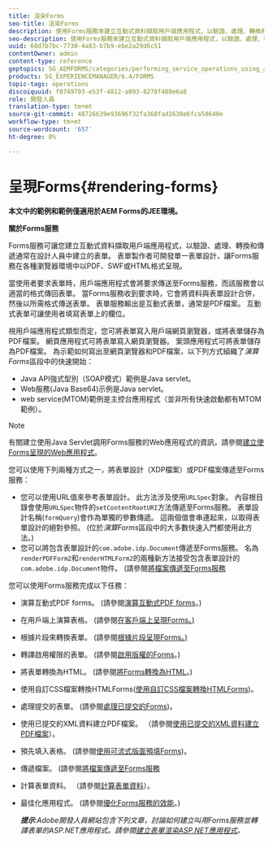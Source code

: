 ```yaml
---
title: 渲染Forms
seo-title: 渲染Forms
description: 使用Forms服務來建立互動式資料擷取用戶端應用程式，以驗證、處理、轉換和傳送通常在設計人員中建立的表單。 表單製作者可開發單一表單設計，讓Forms服務在各種瀏覽器環境中以PDF、SWF或HTML格式呈現。
seo-description: 使用Forms服務來建立互動式資料擷取用戶端應用程式，以驗證、處理、轉換和傳送通常在設計人員中建立的表單。 表單製作者可開發單一表單設計，讓Forms服務在各種瀏覽器環境中以PDF、SWF或HTML格式呈現。
uuid: 68d7b7bc-7730-4a83-b7b9-ebe2a29d6c51
contentOwner: admin
content-type: reference
geptopics: SG_AEMFORMS/categories/performing_service_operations_using_apis
products: SG_EXPERIENCEMANAGER/6.4/FORMS
topic-tags: operations
discoiquuid: f8749793-e53f-4812-a093-8278f480e6a8
role: 開發人員
translation-type: tm+mt
source-git-commit: 48726639e93696f32fa368fad2630e6fca50640e
workflow-type: tm+mt
source-wordcount: '657'
ht-degree: 0%

---
```



# 呈現Forms{#rendering-forms}

**本文中的範例和範例僅適用於AEM Forms的JEE環境。**

**關於Forms服務**

Forms服務可讓您建立互動式資料擷取用戶端應用程式，以驗證、處理、轉換和傳遞通常在設計人員中建立的表單。 表單製作者可開發單一表單設計，讓Forms服務在各種瀏覽器環境中以PDF、SWF或HTML格式呈現。

當使用者要求表單時，用戶端應用程式會將要求傳送至Forms服務，而該服務會以適當的格式傳回表單。 當Forms服務收到要求時，它會將資料與表單設計合併，然後以所需格式傳送表單。 表單服務輸出是互動式表單，通常是PDF檔案。 互動式表單可讓使用者填寫表單上的欄位。

視用戶端應用程式類型而定，您可將表單寫入用戶端網頁瀏覽器，或將表單儲存為PDF檔案。 網頁應用程式可將表單寫入網頁瀏覽器。 案頭應用程式可將表單儲存為PDF檔案。 為示範如何寫出至網頁瀏覽器和PDF檔案，以下列方式組織了&#x200B;*演算Forms*&#x200B;區段中的快速開始：

* Java API強式型別（SOAP模式）範例是Java servlet。
* Web服務(Java Base64)示例是Java servlet。
* web service(MTOM)範例是主控台應用程式（並非所有快速啟動都有MTOM範例）。

>[!NOTE]
>
>有關建立使用Java Servlet調用Forms服務的Web應用程式的資訊，請參閱[建立使Forms呈現的Web應用程式](/help/forms/developing/creating-web-applications-renders-forms.md)。

您可以使用下列兩種方式之一，將表單設計（XDP檔案）或PDF檔案傳遞至Forms服務：

* 您可以使用URL值來參考表單設計。 此方法涉及使用`URLSpec`對象。 內容根目錄會使用`URLSpec`物件的`setContentRootURI`方法傳遞至Forms服務。 表單設計名稱(`formQuery`)會作為單獨的參數傳遞。 這兩個值會串連起來，以取得表單設計的絕對參照。 (位於&#x200B;*演算Forms*&#x200B;區段中的大多數快速入門都使用此方法。)
* 您可以將包含表單設計的`com.adobe.idp.Document`傳遞至Forms服務。 名為`renderPDFForm2`和`renderHTMLForm2`的兩種新方法接受包含表單設計的`com.adobe.idp.Document`物件。 (請參閱[將檔案傳遞至Forms服務](/help/forms/developing/passing-documents-forms-service.md)

您可以使用Forms服務完成以下任務：

* 演算互動式PDF forms。 (請參閱[演算互動式PDF forms](/help/forms/developing/rendering-interactive-pdf-forms.md)。)
* 在用戶端上演算表格。 (請參閱[在客戶端上呈現Forms。)](/help/forms/developing/rendering-forms-client.md)
* 根據片段來轉換表單。 (請參閱[根據片段呈現Forms。)](/help/forms/developing/rendering-forms-based-fragments.md)
* 轉譯啟用權限的表單。 (請參閱[啟用版權的Forms](/help/forms/developing/rendering-rights-enabled-forms.md)。)
* 將表單轉換為HTML。 (請參閱[將Forms轉換為HTML](/help/forms/developing/rendering-forms-html.md)。)
* 使用自訂CSS檔案轉換HTMLForms([使用自訂CSS檔案轉換HTMLForms](/help/forms/developing/rendering-html-forms-using-custom.md))。
* 處理提交的表單。 (請參閱[處理已提交的Forms](/help/forms/developing/handling-submitted-forms.md))。
* 使用已提交的XML資料建立PDF檔案。 （請參閱[使用已提交的XML資料建立PDF檔案](/help/forms/developing/creating-pdf-documents-submitted-xml.md)）。
* 預先填入表格。 (請參閱[使用可流式版面預填Forms](/help/forms/developing/prepopulating-forms-flowable-layouts.md))。
* 傳遞檔案。 (請參閱[將檔案傳遞至Forms服務](/help/forms/developing/passing-documents-forms-service.md)
* 計算表單資料。 （請參閱[計算表單資料](/help/forms/developing/calculating-form-data.md)）。
* 最佳化應用程式。 (請參閱[優化Forms服務的效能](/help/forms/developing/optimizing-performance-forms-service.md)。)

   ***提示&#x200B;**:Adobe開發人員網站包含下列文章，討論如何建立叫用Forms服務並轉譯表單的ASP.NET應用程式。請參閱[建立表單渲染ASP.NET應用程式](https://www.adobe.com/devnet/livecycle/articles/asp_net.html)。*

